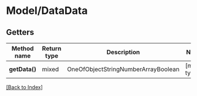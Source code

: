 # Model/DataData

## Getters

Method name | Return type | Description | Notes
------------ | ------------- | ------------- | -------------
**getData()** | mixed | OneOfObjectStringNumberArrayBoolean | [mixed type]

[[Back to Index]](../index.md)
